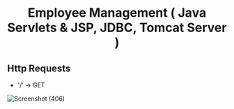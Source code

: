 <h1 align="center">Employee Management ( Java Servlets & JSP, JDBC, Tomcat Server )</h1>
<h2>Http Requests</h2>
<ul>
  <li>'/' -> GET</li>
</ul>



![Screenshot (406)](https://user-images.githubusercontent.com/45397761/151668231-1a63ec55-6dba-445a-b59f-215681de1e9c.png)
